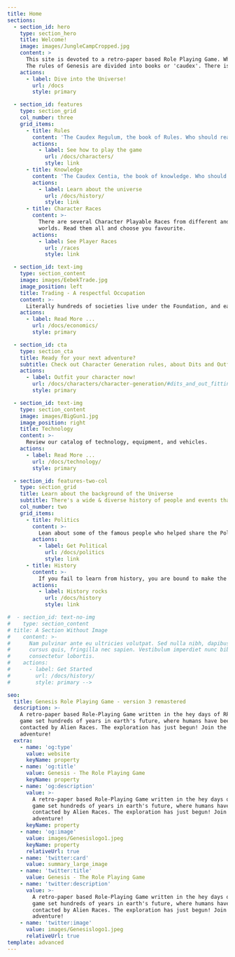 ```yaml
---
title: Home
sections:
  - section_id: hero
    type: section_hero
    title: Welcome!
    image: images/JungleCampCropped.jpg
    content: >
      This site is devoted to a retro-paper based Role Playing Game. Where the adventures are only limited by your imagination! The games was developed by high school kids in Calgary, Alberta, Canada. It has been remastered and posted publicly for all to enjoy.<br>
      The rules of Genesis are divided into books or 'caudex'. There is the Caudex Regulum, the book of Rules. The Caudex Centia, the book of knowledge. Caudex Universum the book of stories.
    actions:
      - label: Dive into the Universe!
        url: /docs
        style: primary

  - section_id: features
    type: section_grid
    col_number: three
    grid_items:
      - title: Rules
        content: 'The Caudex Regulum, the book of Rules. Who should read ...'
        actions:
          - label: See how to play the game
            url: /docs/characters/
            style: link
      - title: Knowledge
        content: 'The Caudex Centia, the book of knowledge. Who should read ...'
        actions:
          - label: Learn about the universe
            url: /docs/history/
            style: link
      - title: Character Races
        content: >-
          There are several Character Playable Races from different and unusual
          worlds. Read them all and choose you favourite.
        actions:
          - label: See Player Races
            url: /races
            style: link

  - section_id: text-img
    type: section_content
    image: images/EebekTrade.jpg
    image_position: left
    title: Trading - A respectful Occupation
    content: >-
      Literally hundreds of societies live under the Foundation, and each has its own distinct sense of value and worth,  thus making it extremely difficult to reach even a general consensus on a standard system of monetary exchange. The  traditions and customs that have arisen within one people may hold totally different or even opposite meanings for their  neighbours, whether they be a few kilometres or a few parsecs distant.
    actions:
      - label: Read More ...
        url: /docs/economics/
        style: primary

  - section_id: cta
    type: section_cta
    title: Ready for your next adventure?
    subtitle: Check out Character Generation rules, about Dits and Outfitting  
    actions:
      - label: Outfit your character now!
        url: /docs/characters/character-generation/#dits_and_out_fitting
        style: primary

  - section_id: text-img
    type: section_content
    image: images/BigGun1.jpg
    image_position: right
    title: Technology
    content: >-
      Review our catalog of technology, equipment, and vehicles.
    actions:
      - label: Read More ...
        url: /docs/technology/
        style: primary

  - section_id: features-two-col
    type: section_grid
    title: Learn about the background of the Universe
    subtitle: There's a wide & diverse history of people and events that shaped the Genesis Universe. Check out these sections to find out more.
    col_number: two
    grid_items:
      - title: Politics
        content: >-
          Lean about some of the famous people who helped share the Poly Solar Foundation.
        actions:
          - label: Get Political
            url: /docs/politics
            style: link
      - title: History
        content: >-
          If you fail to learn from history, you are bound to make the same mistakes.
        actions:
          - label: History rocks
            url: /docs/history
            style: link

#  - section_id: text-no-img
#    type: section_content
# title: A Section Without Image
#    content: >-
#      Nam pulvinar ante eu ultricies volutpat. Sed nulla nibh, dapibus sit amet
#      cursus quis, fringilla nec sapien. Vestibulum imperdiet nunc bibendum
#      consectetur lobortis.
#    actions:
#      - label: Get Started
#        url: /docs/history/
#        style: primary -->

seo:
  title: Genesis Role Playing Game - version 3 remastered
  description: >-
    A retro-paper based Role-Playing Game written in the hey days of RPGs. A
    game set hundreds of years in earth's future, where humans have been
    contacted by Alien Races. The exploration has just begun! Join the
    adventure!
  extra:
    - name: 'og:type'
      value: website
      keyName: property
    - name: 'og:title'
      value: Genesis - The Role Playing Game
      keyName: property
    - name: 'og:description'
      value: >-
        A retro-paper based Role-Playing Game written in the hey days of RPGs. A
        game set hundreds of years in earth's future, where humans have been
        contacted by Alien Races. The exploration has just begun! Join the
        adventure!
      keyName: property
    - name: 'og:image'
      value: images/Genesislogo1.jpeg
      keyName: property
      relativeUrl: true
    - name: 'twitter:card'
      value: summary_large_image
    - name: 'twitter:title'
      value: Genesis - The Role Playing Game
    - name: 'twitter:description'
      value: >-
        A retro-paper based Role-Playing Game written in the hey days of RPGs. A
        game set hundreds of years in earth's future, where humans have been
        contacted by Alien Races. The exploration has just begun! Join the
        adventure!
    - name: 'twitter:image'
      value: images/Genesislogo1.jpeg
      relativeUrl: true
template: advanced
---
```

